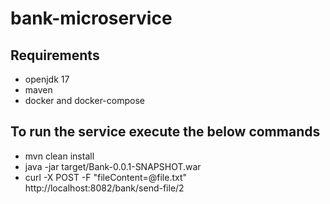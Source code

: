 # bank-microservice

## Requirements
 - openjdk 17
 - maven
 - docker and docker-compose


## To run the service execute the below commands
 - mvn clean install
 - java -jar target/Bank-0.0.1-SNAPSHOT.war
 - curl -X POST -F "fileContent=@file.txt" http://localhost:8082/bank/send-file/2